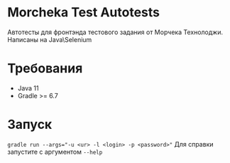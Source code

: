 # Morcheka Test Autotests
Автотесты для фронтэнда тестового задания от Морчека Технолоджи.\
Написаны на Java\Selenium

# Требования
* Java 11
* Gradle >= 6.7

# Запуск
`gradle run --args="-u <ur> -l <login> -p <password>"`
Для справки запустите с аргументом `--help`
